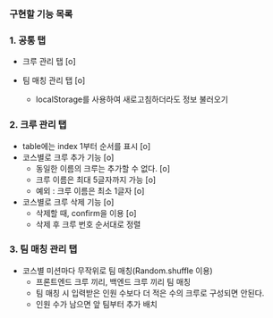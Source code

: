 ### 구현할 기능 목록

### 1. 공통 탭

- 크루 관리 탭 [o]
- 팀 매칭 관리 탭 [o]

  - localStorage를 사용하여 새로고침하더라도 정보 불러오기

### 2. 크루 관리 탭

- table에는 index 1부터 순서를 표시 [o]
- 코스별로 크루 추가 기능 [o]
  - 동일한 이름의 크루는 추가할 수 없다. [o]
  - 크루 이름은 최대 5글자까지 가능 [o]
  - 예외 : 크루 이름은 최소 1글자 [o]
- 코스별로 크루 삭제 기능 [o]
  - 삭제할 때, confirm을 이용 [o]
  - 삭제 후 크루 번호 순서대로 정렬

### 3. 팀 매칭 관리 탭

- 코스별 미션마다 무작위로 팀 매칭(Random.shuffle 이용)
  - 프론트엔드 크루 끼리, 백엔드 크루 끼리 팀 매칭
  - 팀 매칭 시 입력받은 인원 수보다 더 적은 수의 크루로 구성되면 안된다.
  - 인원 수가 남으면 앞 팀부터 추가 배치
